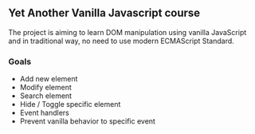## Yet Another Vanilla Javascript course
The project is aiming to learn DOM manipulation using vanilla JavaScript and in traditional way,
no need to use modern ECMAScript Standard.

### Goals
* Add new element
* Modify element
* Search element
* Hide / Toggle specific element
* Event handlers
* Prevent vanilla behavior to specific event